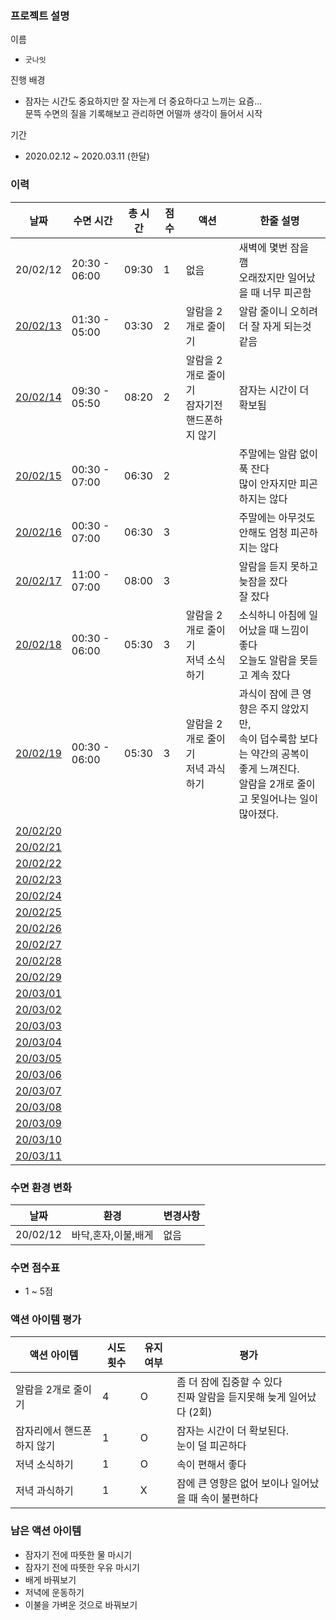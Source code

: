 ### 프로젝트 설명
이름
- `굿나잇`

진행 배경
- 잠자는 시간도 중요하지만 잘 자는게 더 중요하다고 느끼는 요즘...<br>
문뜩 수면의 질을 기록해보고 관리하면 어떨까 생각이 들어서 시작

기간
- 2020.02.12 ~ 2020.03.11 (한달)


### 이력
|  날짜  |수면 시간     |총 시간|점수|액션      |한줄 설명|
|--------|-------------|------|----|----------|--------|
|20/02/12|20:30 - 06:00|09:30|1  |없음      |새벽에 몇번 잠을 깸<br>오래잤지만 일어났을 때 너무 피곤함
|[20/02/13](/Diary/2020.02.13.md)|01:30 - 05:00|03:30|2  |알람을 2개로 줄이기      |알람 줄이니 오히려 더 잘 자게 되는것 같음
|[20/02/14](/Diary/2020.02.14.md)|09:30 - 05:50|08:20|2  |알람을 2개로 줄이기<br>잠자기전 핸드폰하지 않기|잠자는 시간이 더 확보됨
|[20/02/15](/Diary/2020.02.15.md)|00:30 - 07:00|06:30|2  ||주말에는 알람 없이 푹 잔다<br>많이 안자지만 피곤하지는 않다
|[20/02/16](/Diary/2020.02.16.md)|00:30 - 07:00|06:30|3  ||주말에는 아무것도 안해도 엄청 피곤하지는 않다
|[20/02/17](/Diary/2020.02.17.md)|11:00 - 07:00|08:00|3  ||알람을 듣지 못하고 늦잠을 잤다<br>잘 잤다
|[20/02/18](/Diary/2020.02.18.md)|00:30 - 06:00|05:30|3  |알람을 2개로 줄이기<br>저녁 소식하기|소식하니 아침에 일어났을 때 느낌이 좋다<br>오늘도 알람을 못듣고 계속 잤다
|[20/02/19](/Diary/2020.02.19.md)|00:30 - 06:00|05:30|3  |알람을 2개로 줄이기<br>저녁 과식하기|과식이 잠에 큰 영향은 주지 않았지만,<br>속이 덥수룩함 보다는 약간의 공복이 좋게 느껴진다.<br>알람을 2개로 줄이고 못일어나는 일이 많아졌다.
|[20/02/20]()||||
|[20/02/21]()||||
|[20/02/22]()||||
|[20/02/23]()||||
|[20/02/24]()||||
|[20/02/25]()||||
|[20/02/26]()||||
|[20/02/27]()||||
|[20/02/28]()||||
|[20/02/29]()||||
|[20/03/01]()||||
|[20/03/02]()||||
|[20/03/03]()||||
|[20/03/04]()||||
|[20/03/05]()||||
|[20/03/06]()||||
|[20/03/07]()||||
|[20/03/08]()||||
|[20/03/09]()||||
|[20/03/10]()||||
|[20/03/11]()||||


### 수면 환경 변화
|  날짜  |환경               |변경사항|
|--------|------------------|--------|
|20/02/12|바닥,혼자,이불,배게|없음|

### 수면 점수표
- 1 ~ 5점

### 액션 아이템 평가
|액션 아이템|시도 횟수|유지여부|평가|
|----------|--------|--------|----|
|알람을 2개로 줄이기|4|O|좀 더 잠에 집중할 수 있다<br>진짜 알람을 듣지못해 늦게 일어났다 (2회)|
|잠자리에서 핸드폰 하지 않기|1|O|잠자는 시간이 더 확보된다.<br>눈이 덜 피곤하다|
|저녁 소식하기|1|O|속이 편해서 좋다|
|저녁 과식하기|1|X|잠에 큰 영향은 없어 보이나 일어났을 때 속이 불편하다|

### 남은 액션 아이템
- 잠자기 전에 따뜻한 물 마시기
- 잠자기 전에 따뜻한 우유 마시기
- 배게 바꿔보기
- 저녁에 운동하기
- 이불을 가벼운 것으로 바꿔보기